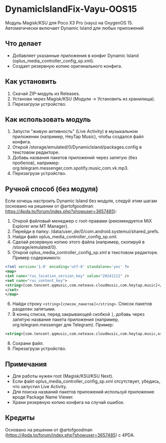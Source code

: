# DynamicIslandFix-Vayu-OOS15

Модуль Magisk/KSU для Poco X3 Pro (vayu) на OxygenOS 15. Автоматически включает Dynamic Island для любых приложений

## Что делает
- Добавляет указанные приложения в конфиг Dynamic Island (oplus_media_controller_config_sp.xml).
- Создает резервную копию оригинального конфига.

## Как установить
1. Скачай ZIP-модуль из Releases.
2. Установи через Magisk/KSU (Модули -> Установить из хранилища).
3. Перезагрузи устройство.

## Как использовать модуль
1. Запусти "живую активность" (Live Activity) в музыкальном приложении (например, HeyTap Music), чтобы создался файл конфига.
2. Открой /storage/emulated/0/DynamicIsland/packages.config в текстовом редакторе.
3. Добавь названия пакетов приложений через запятую (без пробелов), например: org.telegram.messenger,com.spotify.music,com.vk.mp3.
4. Перезагрузи устройство.

## Ручной способ (без модуля)
Если хочешь настроить Dynamic Island без модуля, следуй этим шагам (основано на решении от @artofgoodman https://4pda.to/forum/index.php?showuser=3657485):

1. Открой файловый менеджер с root-правами (рекомендуется MiX Explorer или MT Manager).
2. Перейди в папку: /data/user_de/0/com.android.systemui/shared_prefs.
3. Найди файл oplus_media_controller_config_sp.xml.
4. Сделай резервную копию этого файла (например, скопируй в /storage/emulated/0).
5. Открой oplus_media_controller_config_sp.xml в текстовом редакторе. Пример содержимого:
```xml
<?xml version='1.0' encoding='utf-8' standalone='yes' ?>
<map>
<int name="rus_location_version_key" value="20241112" />
<set name="rus_content_key">
<string>[com.tencent.qqmusic,com.netease.cloudmusic,com.heytap.music]</string>
</set>
</map>
```
6. Найди строку `<string>[список_пакетов]</string>`. Список пакетов разделен запятыми.
7. В конец списка, перед закрывающей скобкой `]`, добавь через запятую название пакета приложения (например, org.telegram.messenger для Telegram). Пример:
```xml
<string>[com.tencent.qqmusic,com.netease.cloudmusic,com.heytap.music,org.telegram.messenger]</string>
```
8. Сохрани файл.
9. Перезагрузи устройство.

## Примечания
- Для работы нужен root (Magisk/KSU/KSU Next).
- Если файл oplus_media_controller_config_sp.xml отсутствует, убедись, что запустил Live Activity.
- Для поиска названий пакетов приложений используй приложение вроде Package Name Viewer.
- Храни резервную копию конфига на случай ошибок.

## Кредиты
Основано на решении от @artofgoodman (https://4pda.to/forum/index.php?showuser=3657485) с 4PDA.
